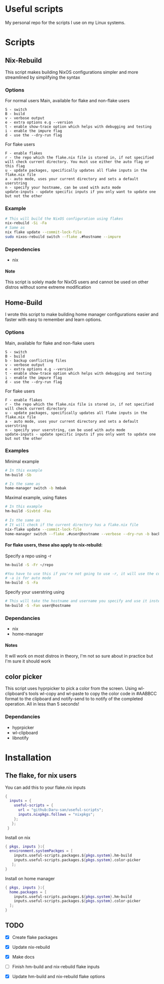 
# Useful scripts
My personal repo for the scripts I use on my Linux systems.

# Scripts

## Nix-Rebuild
This script makes building NixOS configurations simpler and more streamlined by simplifying the syntax
### Options
For normal users
Main, available for flake and non-flake users

```
S - switch
B - build
v - verbose output
e - extra options e.g --version
t - enable show-trace option which helps with debugging and testing
i - enable the impure flag
d - use the --dry-run flag
```

For flake users
```
F - enable flakes
r - the repo which the flake.nix file is stored in, if not specified will check current directory. You must use either the auto flag or this flag
u - update packages, specifically updates all flake inputs in the flake.nix file
a - auto mode, uses your current directory and sets a default userstring
n - specify your hostname, can be used with auto mode
update-inputs - update specific inputs if you only want to update one but not the other
```
### Example
```bash
# This will build the NixOS configuration using flakes
nix-rebuild -Si -Fa
# Same as
nix flake update --commit-lock-file
sudo nixos-rebuild switch --flake .#hostname --impure
```
### Dependencies
- nix
#### Note
This script is solely made for NixOS users and cannot be used on other distros without some extreme modification

## Home-Build
I wrote this script to make building home manager configurations easier and faster with easy to remember and learn options.

### Options
Main, available for flake and non-flake users

```
S - switch
B - build
b - backup conflicting files
v - verbose output
e - extra options e.g --version
t - enable show-trace option which helps with debugging and testing
i - enable the impure flag
d - use the --dry-run flag
```

For flake users
```
F - enable flakes
r - the repo which the flake.nix file is stored in, if not specified will check current directory
u - update packages, specifically updates all flake inputs in the flake.nix file
a - auto mode, uses your current directory and sets a default userstring
n - specify your userstring, can be used with auto mode
update-inputs - update specific inputs if you only want to update one but not the other
```
### Examples

Minimal example
```bash
# In this example
hm-build -Sb

# Is the same as
home-manager switch -b hmbak
```

Maximal example, using flakes
<!--- 
   Is maximal even a word? 
--->
```bash
# In this example
hm-build -Sivbtd -Fau
 
# Is the same as
# It will check if the current directory has a flake.nix file
nix-flake update --commit-lock-file
home-manager switch --flake .#user@hostname --verbose --dry-run -b backup --impure --show-trace
```
#### For flake users, these also apply to nix-rebuild:
Specify a repo using -r
```bash
hm-build -S -Fr ~/repo

#You have to use this if you're not going to use -r, it will use the current directory:
# -a is for auto mode
hm-build -S -Fa
```

Specify your userstring using
```bash
# This will take the hostname and username you specify and use it instead of the defaults for your system
hm-build -S -Fan user@hostname
```


<!---
If you'd like to update individual inputs on a flake based system you can do this
```bash
# Instead of using
hm-build -S -Fur ~/repo

# Use the update-inputs flag and list the individual inputs you'd like to update
# List the inputs seperated by commas
hm-build -S -Fr repo --update-inputs nixpkgs,home-manager,ags

# note that using -u and --update-inputs together just updates all inputs anyway
```
--->

### Dependancies
- nix
- home-manager

#### Notes
It will work on most distros in theory, I'm not so sure about in practice but I'm sure it should work

## color picker
This script uses hyprpicker to pick a color from the screen. Using wl-clipboard's tools wl-copy and wl-paste to copy the color code in #AABBCC format to the clipboard and notify-send to to notify of the completed operation. All in less than 5 seconds!
### Dependancies
- hyprpicker
- wl-clipboard
- libnotify


# Installation

## The flake, for nix users

You can add this to your flake.nix inputs
```nix
{
  inputs = {
    useful-scripts = {
      url = "github:Daru-san/useful-scripts";
      inputs.nixpkgs.follows = "nixpkgs";
    };
   };
 }
```
Install on nix
```nix
{ pkgs, inputs }:{
  environment.systemPackges = [
    inputs.useful-scripts.packages.${pkgs.system}.hm-build
    inputs.useful-scripts.packages.${pkgs.system}.color-picker
   ];
}
```
Install on home manager
```nix
{ pkgs, inputs }:{
  home.packages = [
    inputs.useful-scripts.packages.${pkgs.system}.hm-build
    inputs.useful-scripts.packages.${pkgs.system}.color-picker
  ];
}
```

## TODO
- [x] Create flake packages
- [x] Update nix-rebuild
- [x] Make docs
- [ ] Finish hm-build and nix-rebuild flake inputs
- [x] Update hm-build and nix-rebuild flake options

